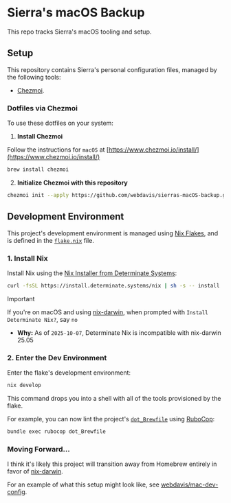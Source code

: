 # Sierra's macOS Backup

This repo tracks Sierra's macOS tooling and setup.

## Setup

This repository contains Sierra's personal configuration files, managed by the following tools:

- [Chezmoi](https://www.chezmoi.io/).

### Dotfiles via Chezmoi

To use these dotfiles on your system:

1. **Install Chezmoi**

Follow the instructions for `macOS` at
[https://www.chezmoi.io/install/](https://www.chezmoi.io/install/)

```bash
brew install chezmoi
```

2. **Initialize Chezmoi with this repository**

```bash
chezmoi init --apply https://github.com/webdavis/sierras-macOS-backup.git
```

## Development Environment

This project's development environment is managed using
[Nix Flakes](https://wiki.nixos.org/wiki/Flakes), and is defined in the
[`flake.nix`](./flake.nix) file.

### 1. Install Nix

Install Nix using the
[Nix Installer from Determinate Systems](https://github.com/DeterminateSystems/nix-installer):

```bash
curl -fsSL https://install.determinate.systems/nix | sh -s -- install
```

> [!IMPORTANT]
> If you're on macOS and using [nix-darwin](https://github.com/nix-darwin/nix-darwin), when
> prompted with `Install Determinate Nix?`, say `no`
>
> - **Why:** As of `2025-10-07`, Determinate Nix is incompatible with nix-darwin 25.05

### 2. Enter the Dev Environment

Enter the flake's development environment:

```bash
nix develop
```

This command drops you into a shell with all of the tools provisioned by the flake.

For example, you can now lint the project's [`dot_Brewfile`](./dot_Brewfile) using
[RuboCop](https://github.com/rubocop/rubocop):

```bash
bundle exec rubocop dot_Brewfile
```

### Moving Forward...

I think it's likely this project will transition away from Homebrew entirely in favor of
[nix-darwin](https://github.com/nix-darwin/nix-darwin).

For an example of what this setup might look like, see
[webdavis/mac-dev-config](https://github.com/webdavis/mac-dev-config).
